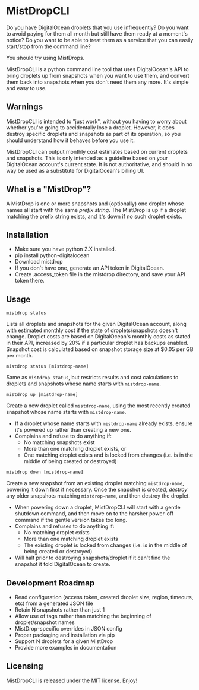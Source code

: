 # MistDropCLI

Do you have DigitalOcean droplets that you use infrequently? Do you want to avoid paying for them
all month but still have them ready at a moment's notice? Do you want to be able to treat them as
a service that you can easily start/stop from the command line?

You should try using MistDrops.

MistDropCLI is a python command line tool that uses DigitalOcean's API to bring droplets up from
snapshots when you want to use them, and convert them back into snapshots when you don't need
them any more. It's simple and easy to use.

## Warnings

MistDropCLI is intended to "just work", without you having to worry about whether you're going to
accidentally lose a droplet. However, it does destroy specific droplets and snapshots as part of
its operation, so you should understand how it behaves before you use it.

MistDropCLI can output monthly cost estimates based on current droplets and snapshots. This is
only intended as a guideline based on your DigitalOcean account's current state. It is not
authoritative, and should in no way be used as a substitute for DigitalOcean's billing UI.

## What is a "MistDrop"?

A MistDrop is one or more snapshots and (optionally) one droplet whose names all start with the
same _prefix string_. The MistDrop is up if a droplet matching the prefix string exists, and it's
down if no such droplet exists. 

## Installation

* Make sure you have python 2.X installed.
* pip install python-digitalocean
* Download mistdrop
* If you don't have one, generate an API token in DigitalOcean.
* Create .access\_token file in the mistdrop directory, and save your API token there.

## Usage

```
mistdrop status
```

Lists all droplets and snapshots for the given DigitalOcean account, along with estimated monthly
cost if the state of droplets/snapshots doesn't change. Droplet costs are based on DigitalOcean's
monthly costs as stated in their API, increased by 20% if a particular droplet has backups
enabled. Snapshot cost is calculated based on snapshot storage size at $0.05 per GB per month.

```
mistdrop status [mistdrop-name]
```

Same as `mistdrop status`, but restricts results and cost calculations to droplets and snapshots
whose name starts with `mistdrop-name`.

```
mistdrop up [mistdrop-name]
```

Create a new droplet called `mistdrop-name`, using the most recently created snapshot whose name
starts with `mistdrop-name`.

* If a droplet whose name starts with `mistdrop-name` already exists, ensure it's powered up rather than creating a new one.
* Complains and refuse to do anything if:
  * No matching snapshots exist
  * More than one matching droplet exists, or
  * One matching droplet exists and is locked from changes (i.e. is in the middle of being created or destroyed)

```
mistdrop down [mistdrop-name]
```

Create a new snapshot from an existing droplet matching `mistdrop-name`, powering it down first
if necessary. Once the snapshot is created, *destroy* any older snapshots matching `mistdrop-name`,
and then destroy the droplet.

* When powering down a droplet, MistDropCLI will start with a gentle shutdown command, and then move on to the harsher power-off command if the gentle version takes too long.
* Complains and refuses to do anything if:
  * No matching droplet exists
  * More than one matching droplet exists
  * The existing droplet is locked from changes (i.e. is in the middle of being created or destroyed)
* Will halt prior to destroying snapshots/droplet if it can't find the snapshot it told DigitalOcean to create.

## Development Roadmap

* Read configuration (access token, created droplet size, region, timeouts, etc) from a generated JSON file
* Retain N snapshots rather than just 1
* Allow use of tags rather than matching the beginning of droplet/snapshot names
* MistDrop-specific overrides in JSON config 
* Proper packaging and installation via pip
* Support N droplets for a given MistDrop
* Provide more examples in documentation

## Licensing

MistDropCLI is released under the MIT license. Enjoy!
